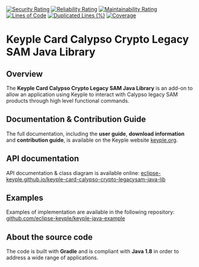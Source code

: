 [![Security Rating](https://sonarcloud.io/api/project_badges/measure?project=eclipse_keyple-card-calypso-crypto-legacysam-java-lib&metric=security_rating)](https://sonarcloud.io/summary/new_code?id=eclipse_keyple-card-calypso-crypto-legacysam-java-lib)
[![Reliability Rating](https://sonarcloud.io/api/project_badges/measure?project=eclipse_keyple-card-calypso-crypto-legacysam-java-lib&metric=reliability_rating)](https://sonarcloud.io/summary/new_code?id=eclipse_keyple-card-calypso-crypto-legacysam-java-lib)
[![Maintainability Rating](https://sonarcloud.io/api/project_badges/measure?project=eclipse_keyple-card-calypso-crypto-legacysam-java-lib&metric=sqale_rating)](https://sonarcloud.io/summary/new_code?id=eclipse_keyple-card-calypso-crypto-legacysam-java-lib)
[![Lines of Code](https://sonarcloud.io/api/project_badges/measure?project=eclipse_keyple-card-calypso-crypto-legacysam-java-lib&metric=ncloc)](https://sonarcloud.io/summary/new_code?id=eclipse_keyple-card-calypso-crypto-legacysam-java-lib)
[![Duplicated Lines (%)](https://sonarcloud.io/api/project_badges/measure?project=eclipse_keyple-card-calypso-crypto-legacysam-java-lib&metric=duplicated_lines_density)](https://sonarcloud.io/summary/new_code?id=eclipse_keyple-card-calypso-crypto-legacysam-java-lib)
[![Coverage](https://sonarcloud.io/api/project_badges/measure?project=eclipse_keyple-card-calypso-crypto-legacysam-java-lib&metric=coverage)](https://sonarcloud.io/summary/new_code?id=eclipse_keyple-card-calypso-crypto-legacysam-java-lib)

# Keyple Card Calypso Crypto Legacy SAM Java Library

## Overview

The **Keyple Card Calypso Crypto Legacy SAM Java Library** is an add-on to allow an application using Keyple to interact with Calypso legacy SAM products through high level functional commands.

## Documentation & Contribution Guide

The full documentation, including the **user guide**, **download information** and **contribution guide**, is available on the Keyple website [keyple.org](https://keyple.org).

## API documentation

API documentation & class diagram is available online: [eclipse-keyple.github.io/keyple-card-calypso-crypto-legacysam-java-lib](https://eclipse-keyple.github.io/keyple-card-calypso-crypto-legacysam-java-lib)

## Examples

Examples of implementation are available in the following repository: [github.com/eclipse-keyple/keyple-java-example](https://github.com/eclipse-keyple/keyple-java-example)

## About the source code

The code is built with **Gradle** and is compliant with **Java 1.8** in order to address a wide range of applications.
